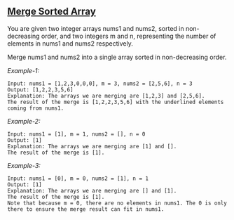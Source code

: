 ## [Merge Sorted Array](https://leetcode.com/problems/merge-sorted-array/)

You are given two integer arrays nums1 and nums2, sorted in non-decreasing order, and two integers m and n, representing the number of elements in nums1 and nums2 respectively.

Merge nums1 and nums2 into a single array sorted in non-decreasing order.

*Example-1:*
```
Input: nums1 = [1,2,3,0,0,0], m = 3, nums2 = [2,5,6], n = 3 
Output: [1,2,2,3,5,6] 
Explanation: The arrays we are merging are [1,2,3] and [2,5,6].
The result of the merge is [1,2,2,3,5,6] with the underlined elements coming from nums1.
```

*Example-2:*
```
Input: nums1 = [1], m = 1, nums2 = [], n = 0 
Output: [1] 
Explanation: The arrays we are merging are [1] and []. 
The result of the merge is [1]. 
```

*Example-3:* 
```
Input: nums1 = [0], m = 0, nums2 = [1], n = 1 
Output: [1] 
Explanation: The arrays we are merging are [] and [1]. 
The result of the merge is [1].
Note that because m = 0, there are no elements in nums1. The 0 is only there to ensure the merge result can fit in nums1.
```